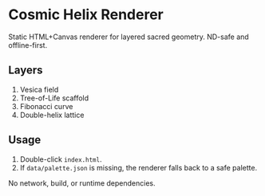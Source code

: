 # Cosmic Helix Renderer

Static HTML+Canvas renderer for layered sacred geometry. ND-safe and offline-first.

## Layers
1. Vesica field
2. Tree-of-Life scaffold
3. Fibonacci curve
4. Double-helix lattice

## Usage
1. Double-click `index.html`.
2. If `data/palette.json` is missing, the renderer falls back to a safe palette.

No network, build, or runtime dependencies.
